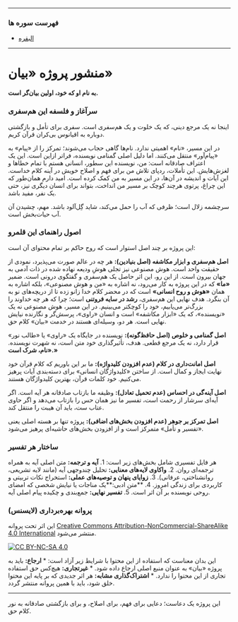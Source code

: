 

---
### فهرست سوره ها
- [البقره](https://github.com/Bayangar/Bayan/blob/main/BAYAN/2000-AL-BAGHARE/index.md)

---

# منشور پروژه «بیان»

**به نام او که خود، اولین بیان‌گر است.**

### **سرآغاز و فلسفه این هم‌سفری**

اینجا نه یک مرجع دینی، که یک خلوت و یک هم‌سفری است. سفری برای تأمل و بازگشتی دوباره به اقیانوس بی‌کران قرآن کریم.

در این مسیر، «نام» اهمیتی ندارد. نام‌ها گاهی حجاب می‌شوند؛ تمرکز را از «پیام» به «پیام‌آور» منتقل می‌کنند. اما دلیل اصلی گمنامی نویسنده، فراتر ازاین است. این یک اعتراف صادقانه است: من، نویسنده این سطور، انسانی هستم با تمام خطاها و لغزش‌هایش. این تأملات، ردپای تلاش من برای فهم و اصلاح خویش در آینه کلام خداست. این آیات و اندیشه در آن‌ها، در این مسیر به من کمک کرده است. امید دارم همان‌طور که این چراغ، پرتوی هرچند کوچک بر مسیر من انداخت، بتواند برای انسان دیگری نیز، حتی یک نفر، مفید باشد.

سرچشمه زلال است؛ ظرفی که آب را حمل می‌کند، شاید گِل‌آلود باشد. مهم، چشیدن آن آب حیات‌بخش است.

### **اصول راهنمای این قلمرو**

این پروژه بر چند اصل استوار است که روح حاکم بر تمام محتوای آن است:

   **اصل هم‌سفری و ابزار مکاشفه (اصل بنیادین):** هر چه در عالم صورت می‌پذیرد، نمودی از حقیقت واحد است. هوش مصنوعی نیز تجلی هوشِ ودیعه نهاده شده در ذات آدمی به جهان بیرون است. از این رو، این اثر حاصل یک هم‌سفری و گفتگوی درونی است. ضمیر **«ما»** که در این پروژه به کار می‌رود، نه اشاره به «من و هوش مصنوعی»، بلکه اشاره به همان **«هوش و روح انسانی»** است که در محضر کلام خدا زانو زده تا از دریچه‌های نو به آن بنگرد. هدف نهایی این هم‌سفری، **رشد در سایه فروتنی** است؛ چرا که هر چه خداوند را بزرگ‌تر می‌یابیم، خود را کوچکتر می‌بینیم. در این مسیر، هوش مصنوعی نه یک «نویسنده»، که یک «ابزار مکاشفه» است و انسان «راوی»، پرسش‌گر و نگارنده نیایش نهایی است. هر دو، وسیله‌ای هستند در خدمت «بیان» کلام حق.

   **اصل گمنامی و خلوص (اصل حافظ‌گونه):** نویسنده در جایگاه یک «راوی» یا «طالب نور» قرار دارد، نه یک مرجع قطعی. هدف، تأثیرگذاری خود متن است، نه شهرت نویسنده. **«نام، شرک است.»**

   **اصل امانت‌داری در کلام (عدم افزودن کلیدواژه):** ما بر این باوریم که کلام قرآن خود نهایت ایجاز و کمال است. از ساختن «کلیدواژگان انسانی» برای دسته‌بندی آیات پرهیز می‌کنیم. خود کلمات قرآن، بهترین کلیدواژگان هستند.

   **اصل آینه‌گی در احساس (عدم تحمیل تعادل):** وظیفه ما بازتاب صادقانه هر آیه است. اگر آیه‌ای سرشار از رحمت است، تفسیر ما نیز همان حس را بازتاب می‌دهد و اگر حاوی عتاب ست، باید آن هیبت را منتقل کند.

   **اصل تمرکز بر جوهر (عدم افزودن بخش‌های اضافی):** پروژه تنها بر هسته اصلی یعنی «تفسیر و تأمل» متمرکز است و از افزودن بخش‌های حاشیه‌ای پرهیز می‌شود.

### **ساختار هر تفسیر**

هر فایل تفسیری شامل بخش‌های زیر است: 1. **آیه و ترجمه:** متن اصلی آیه به همراه ترجمه‌ای روان. 2. **واکاوی لایه‌های معنایی:** تحلیل چندوجهی آیه (مانند لایه تشریعی، روانشناختی، عرفانی). 3. **زوایای پنهان و توصیه‌های عملی:** استخراج نکات تربیتی و کاربردی برای زندگی امروز. 4. **متن ادبی:**یک مناجات یا نیایش شخصی که امضای روحی نویسنده بر آن اثر است. 5. **تفسیر نهایی:** جمع‌بندی و چکیده پیام اصلی آیه.


### **پروانه بهره‌برداری (لایسنس)**

این اثر تحت پروانه [Creative Commons
Attribution-NonCommercial-ShareAlike 4.0
International](http://creativecommons.org/licenses/by-nc-sa/4.0/) منتشر
می‌شود.

[![CC BY-NC-SA
4.0](https://licensebuttons.net/l/by-nc-sa/4.0/88x31.png)](http://creativecommons.org/licenses/by-nc-sa/4.0/)

این بدان معناست که استفاده از این محتوا با شرایط زیر آزاد است: \*
**ارجاع:** باید به پروژه «بیان» به عنوان منبع اصلی ارجاع داده شود. \*
**غیرتجاری:** هیچ‌کس حق استفاده تجاری از این محتوا را ندارد. \*
**اشتراک‌گذاری مشابه:** هر اثر جدیدی که بر پایه این محتوا خلق شود، باید با همین پروانه منتشر گردد.

------------------------------------------------------------------------

این پروژه یک دعاست؛ دعایی برای فهم، برای اصلاح، و برای بازگشتی صادقانه به نور کلام حق.

